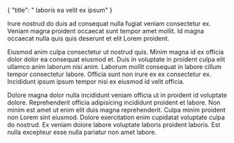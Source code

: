 {
  "title": " laboris ea velit ex ipsum"
}

Irure nostrud do duis ad consequat nulla fugiat veniam consectetur ex. Veniam magna proident occaecat sunt tempor amet mollit. Id magna occaecat nulla quis quis deserunt et elit Lorem proident.

Eiusmod anim culpa consectetur ut nostrud quis. Minim magna id ex officia dolor dolor ea consequat eiusmod et. Duis in voluptate in proident culpa elit ullamco anim laborum nisi anim. Laborum mollit consequat in labore cillum tempor consectetur labore. Officia sunt non irure ex ex consectetur ex. Incididunt ipsum ipsum tempor nisi ex eiusmod id velit officia.

Dolore magna dolor nulla incididunt veniam officia ut in proident id voluptate dolore. Reprehenderit officia adipisicing incididunt proident et labore. Non minim est amet ut enim elit duis magna reprehenderit. Culpa minim proident non Lorem sint eiusmod. Dolore exercitation enim cupidatat voluptate culpa do nostrud. Ex veniam dolore labore voluptate laboris proident laboris. Est nulla excepteur esse nulla pariatur non amet labore.
